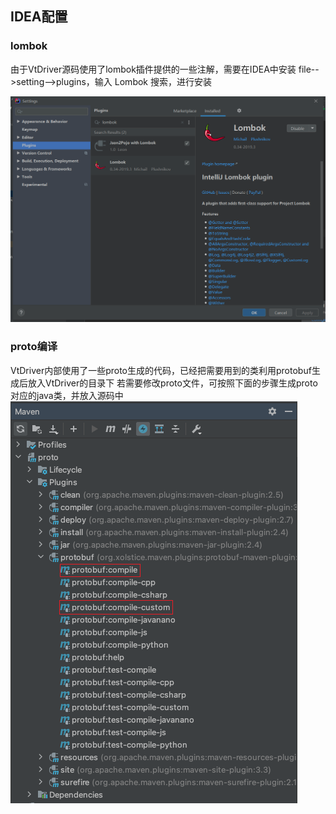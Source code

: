 ## IDEA配置
### lombok
由于VtDriver源码使用了lombok插件提供的一些注解，需要在IDEA中安装
file-->setting-->plugins，输入 Lombok 搜索，进行安装

![lombok.png](lombok.png)
### proto编译
VtDriver内部使用了一些proto生成的代码，已经把需要用到的类利用protobuf生成后放入VtDriver的目录下
若需要修改proto文件，可按照下面的步骤生成proto对应的java类，并放入源码中
![proto_2.png](proto_2.png)